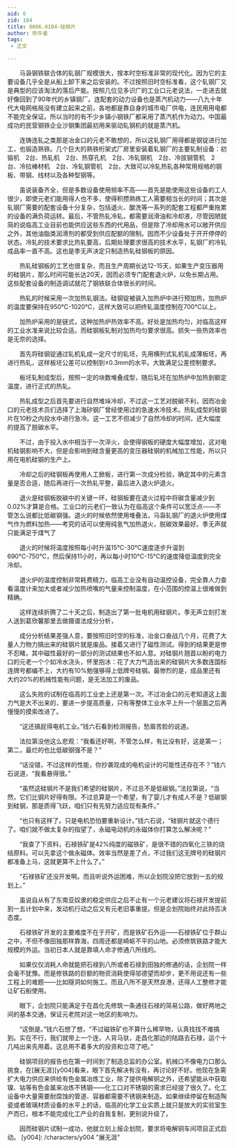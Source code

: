 ```yaml
---
aid: 6
zid: 104
title: 0006.0104-硅钢片
author: 吹牛者
tags: 
 - 正文

---
```




　　马袅钢铁联合体的轧钢厂规模很大，按本时空标准非常的现代化。因为它的主要设备几乎全是从船上卸下来之后安装的。不过按照旧时空标准看，这个轧钢厂又是典型的应该淘汰的落后产能。按照几位见多识广的工业口元老说法，一走进去就好像回到了90年代的乡镇钢厂。连配套的动力设备也是蒸汽机动力——八九十年代大电网格局没有建立起来之前，各地都是靠自身的城市电厂供电，连民用用电都不能完全保证。所以当时的有不少乡镇小钢铁厂都采用了蒸汽机作为动力。中国最成功的民营钢铁企业沙钢集团最初用来驱动轧钢机的就是蒸汽机。

　　连铸连轧之类那是冶金口的元老不敢想的，所以这轧钢厂用得都是钢锭进行加工，也锻造熟铁。几个巨大的熟铁桁架式厂房里安装着轧钢厂的主要轧制设备：初锻机　2台、热轧机　2台、热穿孔机　2台、冷轧钢机　2台、冷拔钢管机　2台、冷拉棒材机　2台、冷轧钢管机　2台。大致可以冷轧热轧各种常用规格的钢板、带钢、线材以及各种型钢等。

　　虽说装备齐全，但是多数设备使用频率不高——首先是能使用这些设备的工人很少，即使元老们能用得人也不多，使得积攒熟练工人需要相当长的时间；其次是轧钢厂需要的配套设备十分复杂，包括退火、酸洗等一系列的配套工程都严重拖累的设备的满负荷运转。最后，不管热轧冷轧，都需要润滑油和冷却液，尽管因陋就简的说临高工业目前也能供应这些东西的代用品，但是除了冷却用水可以敞开供应之外，其他油脂类润滑剂的都受到供应配额的限制。因而不少设备处于开开停停的状态。冷轧的技术要求比热轧要高，后期处理要求很高的技术水平，轧钢厂的冷轧成品率一直不高。这也是季无声决定只制造热轧硅钢板的原因。

　　热轧硅钢板的工艺也很复杂，而且生产周期长达12-15天，如果生产变压器用的硅钢片，那么时间可能长达20天，因而必须专门配套退火炉，以免长期占用。这些配套设备的制造调试就花了钢铁联合体很长的时间。

　　热轧的时候采用一次加热轧钢法。硅钢锭被装入加热炉中进行预加热，加热炉的温度要保持在950℃-1020℃，这样大致可以把终轧温度控制在700℃以上。

　　加热炉采用的是链式，这种加热炉热效率不高。好处是加热均匀，对临高这样的工业水准来说比较合适。而硅钢板轧制对加热均匀要求很高。损失一些热效率也是无奈的选择。

　　首先将硅钢锭通过轧机轧成一定尺寸的轧坯，先用横列式轧机轧成薄板坯，再进行热轧，这样板坯公差可以控制到±0.3mm的水平。大致满足公差控制要求。

　　板坯轧制成型后，按照一定的块数堆叠成型，随后轧坯在加热炉中加热到额定温度，进行正式的热轧。

　　热轧成型之后首先要进行自然堆垛冷却，不过这一工艺对脱碳不利，因而冶金口的元老技术员们选择了上海矽钢厂曾经使用过的急速水冷技术。热轧成型的硅钢片在10秒之内投水中进行急冷。这一工艺不但减少了自然冷却的时间，还大幅度的提高了脱碳水平。

　　不过，由于投入水中相当于一次淬火，会使得钢板的硬度大幅度增加，这对电机硅钢影响不大，但是会影响到硅含量更高的变压器硅钢的机械加工性能，所以只用在电机硅钢的生产上。

　　冷却之后的硅钢板再使用人工掀板，进行第一次成分检验，确定其中的元素含量是否合适，随后再进行一次热轧平整，最后进入退火炉退火。

　　退火是硅钢板脱碳中的关键一环，硅钢板要在退火过程中将碳含量减少到0.02%才算是合格。工业口的元老们一致认为在临高这个条件可以宽泛点——不管怎么说都比低碳钢强。退火的时候依然使用堆叠法，马袅轧钢厂的退火炉使用煤气作为燃料加热——考究的话可以使用纯氢气加热退火，脱碳效果最好。季无声就只能满足于煤气了

　　退火的时候将温度按照每小时升温15℃-30℃速度逐步升温到690℃-750℃，然后保持11小时，再以每小时10℃-15℃的速度降低温度到完全冷却。

　　退火炉的温度控制非常耗费精力，临高工业没有自动温控设备，完全靠人力查看温度计来加大或者减少加热喷嘴的气量来控制温度，在小范围的控温上很难做到精确。

　　这样连续折腾了二十天之后，制造出了第一批电机用硅钢片。季无声立刻打发人送到葛欣馨那里去做摄谱法成分分析，

　　成分分析结果差强人意，要按照旧时空的标准，冶金口奋战几个月，花费了大量人力物力搞出来的硅钢片就是废品。接着又进行了磁性测试。得到的结果更是惨不忍睹，其中磁性最好的一部分的测试结果也不如人意。对硅钢片翘首以盼的电力口的元老一个个如冷水浇头，怀里抱冰：花了大力气造出来的硅钢片大多数连国标连牌号都编不上，大约有10%勉强够得上低牌号硅钢。最惨烈的是，成品里还有大约20%的机械性能有问题，是无法加工的废品。

　　这么失败的试制在临高的工业史上还是第一次。不过冶金口的元老知道这上面力气是大不出来的，要进一步提高质量，只有等整体工业水平上升一个层面之后再慢慢的摸索改进了。

　　“这还搞屁得电机工业。”钱六石看到检测报告，愁眉苦脸的说道。

　　法拉第没他这么悲观：“我看还好啊，不管怎么样，有比没有好，这是第一；第二，最烂的也比低碳钢强不是？”

　　“话没错，不过这样的性能，你抄袭现成的电机设计的可能性还存在不？”钱六石说道，“我看悬得很。”

　　“虽然这硅钢片不是我们希望的硅钢片，不过总不是低碳钢。”法拉第说，“当然，它们比钢片好得有限。不过总算是一个希望，有了婴儿才有成人不是？低碳钢到硅钢，那是质得飞跃，咱们只有先努力适应现有条件。”

　　“也只有这样了。只是电机恐怕要重新设计。”钱六石说，“硅钢片就这个德行了。咱们就不做太复杂的指望了，永磁电动机的永磁体你打算怎么解决呢？”

　　“我查了下资料，石禄铁矿是42%纯度的磁铁矿，是很不错的四氧化三铁的烧结原料。可以先拿这个做永磁体。效率当然是差了点，不过我们这无牌号的硅钢片都准备上马，这就更算不上什么了。”

　　“石禄铁矿还没开发啊。而且听说外运困难，所以企划院没把它放到一五的规划上。”

　　虽说自从有了东南亚奴隶的稳定供应之后不止有一个元老建议将石禄开发提前到一五计划中来，发动机行动之后又有元老旧事重提。但是企划院始终对此持否决态度。

　　石禄铁矿开发的主要难度不在于开矿，而是铁矿石外运——石禄铁矿位于群山之中，不但不像田独那样靠海，四周还都是崎岖不平的山地。必须修筑铁路才能大规模的外运。当初日本人就是靠填人命才修通八所线的。

　　如果仅仅消耗人命就能把石禄到八所或者石禄到田独的修通的话，企划院一样会毫不犹豫。而是修铁路的巨额的物资消耗使得邬德望而却步，更不用说还有一些工程上的难题——比如隧洞如何施工。而且八所不是天然良港，还得人工整修才能让矿石船使用。

　　眼下，企划院只能满足于在昌化先修筑一条通往石禄的简易公路，做好两地之间的基本交通，保证元老院对这一地区的影响力。

　　“这倒是。”钱六石想了想，“不过磁铁矿也不算什么稀罕物，认真找找不难搞到。实在不行，我们就带上一个连，人背马驮，走昌化那边的陆路去石禄，运个十几吨出来先用着。这总用不着多大的投资和立项了吧。”

　　硅钢项目的报告也在第一时间到了制造总监的办公室。机械口不像电力口那么挑食，在[展无涯][y004]看来，眼下首先解决有没有，再讨论好不好。他现在急需扩大电力供应来供给有色金属冶炼工业，除了提供电解铜之外，还希望能从中获取镍、钴等有色金属来冶炼不锈钢——化工口对不锈钢的需求已经提了很久了。化工设备中大量需要耐腐蚀的管道、容器都需要不锈钢来制造。如果继续停留在制造陶瓷或者玻璃材质设备的水平上的话，临高的化学工业实质上就只是放大的实验室生产而已，根本不能完成化工产业的自我复制，更别说升级了。

　　因而硅钢片试制一成功，他就立刻上报企划院，要求将电解铜车间项目正式启动。
[y004]: /characters/y004 "展无涯"


